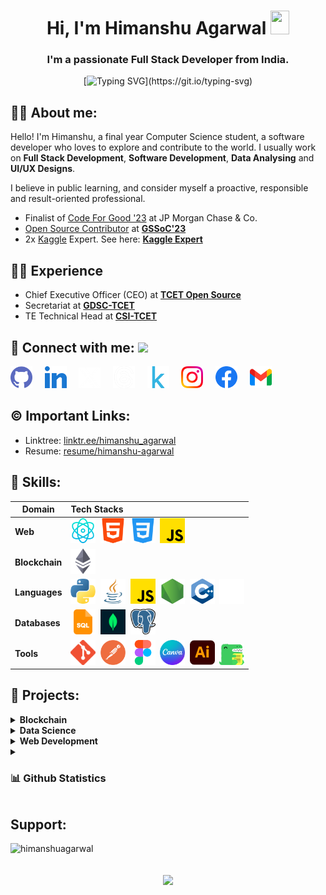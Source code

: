 <h1 align = "center"> Hi, I'm Himanshu Agarwal <img src="https://raw.githubusercontent.com/MartinHeinz/MartinHeinz/master/wave.gif" width="30px" height="38"></h1>
<h3 align="center">I'm a passionate Full Stack Developer from India.</h3>
<div align="center">

[![Typing SVG](https://readme-typing-svg.demolab.com?font=Fira+Code&size=22&pause=200&color=F70000&center=true&vCenter=true&width=470&lines=Hey!+It's+Himanshu+Agarwal;I'm+a+Software+Developer.;MERN+Stack+Developer;%E2%9D%A4%EF%B8%8F+Data+Analyst+%7C+Python+Developer;)](https://git.io/typing-svg)
</div>
  
##  🙋‍♂️ About me:

Hello! I'm Himanshu, a final year Computer Science student, a software developer who loves to explore and contribute to the world.
I usually work on **Full Stack Development**, **Software Development**, **Data Analysing** and **UI/UX Designs**.

I believe in public learning, and consider myself a proactive, responsible and result-oriented professional. 

- Finalist of [Code For Good '23](https://www.linkedin.com/feed/update/urn:li:activity:7084205337221734400/) at JP Morgan Chase & Co.
- [Open Source Contributor](https://www.linkedin.com/posts/agarwal-himanshu_connections-girlscriptsummerofcode-gssoc-activity-7063382878356684800-6UyV?utm_source=share&utm_medium=member_desktop) at **[GSSoC'23](https://gssoc.girlscript.tech/)**
- 2x [Kaggle](https://www.kaggle.com/) Expert. See here: **[Kaggle Expert](https://www.kaggle.com/hiimanshuagarwal)**


##  👨‍💻 Experience

- Chief Executive Officer (CEO) at **[TCET Open Source](https://opensource.tcetmumbai.in/)**
- Secretariat at **[GDSC-TCET](https://www.dsctcet.tech/)**
- TE Technical Head at **[CSI-TCET](https://tcetcsi.github.io/tcetcsi/index.html)**
  
## 🔗 Connect with me: <a href="https://gifyu.com/image/Zy2f"><img src="https://github.com/milaan9/milaan9/blob/main/Handshake.gif" width="50px"></a>
</h3> 
    <a href="https://www.github.com/himanshu-03" target="_blank" rel="noreferrer"><img alt="Github" width="35px" src="./assets/socials/github.png"></a> &nbsp&nbsp&nbsp
    <a href="https://www.linkedin.com/in/agarwal-himanshu" target="_blank"><img alt="LinkedIn" width="35px" src="./assets/socials/linkedin.webp"></a> &nbsp&nbsp&nbsp
    <a href="https://twitter.com/hiimanshu_03" target="_blank"><img alt="Threads" width="35px" src="./assets/socials/twitter.webp"></a> &nbsp&nbsp&nbsp
    <a href="https://www.threads.net/@_._hiimanshu_._" target="_blank"><img alt="Threads" width="35px" src="./assets/socials/threads.png"></a> &nbsp&nbsp&nbsp
     <a href="https://www.kaggle.com/hiimanshuagarwal" target="_blank"><img alt="Kaggle" width="35px" src="./assets/socials/kaggle.png"></a> &nbsp&nbsp&nbsp
    <a href="https://www.instagram.com/_._hiimanshu_._" target="_blank"><img alt="Instagram" width="35px" src="./assets/socials/instagram.png"></a> &nbsp&nbsp&nbsp
    <a href="https://www.facebook.com/profile.php?id=100089528615302" target="_blank"><img alt="Facebook" width="35px" src="./assets/socials/facebook.svg"></a> &nbsp&nbsp&nbsp
    <a href="mailto:himanshuaaagarwal2002@gmail.com" target="_blank"><img alt="Gmail" width="35px" src="./assets/socials/gmail.png"></a>&nbsp&nbsp&nbsp   
</p> 


## ©️ Important Links:

- Linktree: [linktr.ee/himanshu_agarwal](https://linktr.ee/himanshu_agarwal)
- Resume: [resume/himanshu-agarwal](https://drive.google.com/file/d/1WZZb2UPaz6kMUDvkXwKLTUPwId_nlMQj/view?usp=drive_link)


## 🚀 Skills:
Domain | Tech Stacks
-------- | :-------
**Web** | <img src="./assets/skills/reactjs.png" width="40px">&nbsp;&nbsp;<img src="./assets/skills/html.png" width="40px">&nbsp;&nbsp;<img src="./assets/skills/css.png" width="40px">&nbsp;&nbsp;<img src="./assets/skills/js.png" width="40px">
**Blockchain** | <img src="./assets/skills/eth.png" width="40px">
**Languages** | <img src="./assets/skills/python.png" width="40px">&nbsp;&nbsp;<img src="./assets/skills/java.png" width="40px">&nbsp;&nbsp;<img src="./assets/skills/js.png" width="40px">&nbsp;&nbsp;<img src="./assets/skills/nodejs.png" width="40px">&nbsp;&nbsp;<img src="./assets/skills/c%2B%2B.png" width="40px">&nbsp;&nbsp;<img src="./assets/skills/markdown.png" width="40px">
**Databases** | <img src="./assets/skills/sql.png" width="40px">&nbsp;&nbsp;<img src="./assets/skills/mongodb.webp" width="40px">&nbsp;&nbsp;<img src="./assets/skills/postgre_sql.png" width="40px">
**Tools** | <img src="./assets/skills/git.png" width="40px">&nbsp;&nbsp;<img src="./assets/skills/postman.png" width="40px">&nbsp;&nbsp;<img src="./assets/skills/figma.png" width="40px">&nbsp;&nbsp;<img src="./assets/skills/canva.png" width="40px">&nbsp;&nbsp;<img src="./assets/skills/adobeillustrator.png" width="40px">&nbsp;&nbsp;<img src="./assets/skills/docusaurus.svg" width="40px">


## 🔭 Projects:
<!-- Blockchain -->

<details>
 <summary><b>Blockchain</b></summary>
  <br/>
  
Project Name | Tech Stack | Source Code 
------- | :---------: | :--------: 
The Mutant Planets - NFT | Javascript | [Repo](https://github.com/himanshu-03/NFT-The-Mutant-Planets)
[NFT Forge (Oye Paaji)](https://himanshu-03.github.io/NFT-Forge-Website/) | Javascript | [Repo](https://github.com/himanshu-03/NFT-Forge_Oye-Paaji)
</details>

<!-- Data Science -->
<details>
  <summary><b>Data Science</b></summary>
  <br/>
    
Project Name | Tech Stack | Source Code | Dataset
------- | :---------: | :--------: | :--------:
Flight Price Prediction | Python, Flask | [Repo](https://github.com/himanshu-03/Flight-Prediction-System) | [Kaggle](https://www.kaggle.com/datasets/jillanisofttech/flight-price-prediction-dataset)
Customer Churn Prediction | Python | [Repo](https://github.com/himanshu-03/CC-NOV-DATA_SCIENCE/tree/main/TASK1-Customer_Churn_Prediction), [Kaggle](https://www.kaggle.com/code/hiimanshuagarwal/customer-churn-prediction) | [Kaggle](https://www.kaggle.com/datasets/hiimanshuagarwal/predictive-maintenance-dataset)
Covid Analysis | Python | [Repo](https://github.com/himanshu-03/CC-NOV-DATA_SCIENCE/tree/main/TASK2-Covid_Analysis), [Kaggle](https://www.kaggle.com/code/hiimanshuagarwal/covid-analysis) | [Kaggle](https://www.kaggle.com/datasets/sudalairajkumar/covid19-in-india)
Exploratory Data Analysis - IPL | Python | [Repo](https://github.com/himanshu-03/Exploratory-Data-Analysis-IPL), [Kaggle](https://www.kaggle.com/code/hiimanshuagarwal/exploratory-data-analysis-sports) | [Kaggle](https://www.kaggle.com/datasets/hiimanshuagarwal/ipl-dataset-2008-2020)
IRIS Flower Classification | Python | [Repo](https://github.com/himanshu-03/LGMVIP-DataScience/tree/main/TASK1_IRIS_Flower_Classification) | Iris Dataset
Stock Market Prediction using LSTM | Python | [Repo](https://github.com/himanshu-03/LGMVIP-DataScience/tree/main/TASK2_Stock_Market_Prediction_LSTM), [Kaggle](https://www.kaggle.com/code/hiimanshuagarwal/stock-market-price-prediction-using-lstm) | [Kaggle](https://www.kaggle.com/datasets/hiimanshuagarwal/nse-tataglobal)
Exploratory Data Analysis on Dataset Terrorism | Python | [Repo](https://github.com/himanshu-03/Power-BI-Analysis-on-Terrorism) | [Kaggle](https://www.kaggle.com/datasets/START-UMD/gtd)
Prediction using Decision Tree Algorithm | Python | [Repo](https://github.com/himanshu-03/LGMVIP-DataScience/tree/main/TASK4_Prediction_using_Decision_Tree_Algorithm) | Iris dataset
Device Failure Analysis | Python | [Repo](https://github.com/himanshu-03/Device-Failure-Analysis) | [Kaggle](https://www.kaggle.com/datasets/hiimanshuagarwal/predictive-maintenance-dataset)
Effective Targetting of Advertisments | Python | [Repo](https://github.com/himanshu-03/Effective-Targetting-of-Advertisments) | [Kaggle](https://www.kaggle.com/datasets/hiimanshuagarwal/advertising-ef)
</details>

<!-- Web Development -->
<details>
 <summary><b>Web Development</b></summary>
  <br/>
  
Project Name | Tech Stack | Source Code | Hosting Platform | Website Link
------- | :---------: | :--------: | :--------: | :-----------:
NFT Forge (Oye Paaji) | HTML, CSS, JS | [Repo](https://github.com/himanshu-03/NFT-Forge-Website) | GitHub | https://himanshu-03.github.io/NFT-Forge-Website/
Portfolio Website | ReactJS, Tailwind CSS | [Repo](https://github.com/himanshu-03/portfolio) | GitHub, Netlify | [Portfolio](https://himanshu-03.github.io/portfolio/)
Doctor Appointment Booking System | HTML, CSS, PHP | [Repo](https://github.com/himanshu-03/Doctor-Appointment-Booking-System) | localhost | -
Covid-19 Dashboard | Python, HTML, CSS | [Repo](https://github.com/himanshu-03/Covid-19-Dashboard) | Streamlit | [Covid-19 Dashboard](https://himanshu-03-covid-19-dashboard-streamlitprofile-a6hwfk.streamlit.app/)
Flight Prediction System | Python, FastAPI | [Repo](https://github.com/himanshu-03/Flight-Price-Prediction-Streamlit) | Streamlit | [Flight Prediction](https://himanshu-03-flight-prediction-system-streamlit-app-fkj7k0.streamlit.app/)
Myntra Clone | HTML, CSS, JS | [Repo](https://github.com/himanshu-03/Myntra-Clone) | GitHub | [Myntra Clone](https://himanshu-03.github.io/Myntra-Clone-UI/)
Ambulance Booking System | Python, HTML, CSS, JS | [Repo](https://github.com/himanshu-03/Ambulance-Booking-System) | localhost | -
Regex Matcher | Python, HTML, CSS | [Repo](https://github.com/himanshu-03/Regex-Matcher) | Python Anywhere | [Regex Matcher](http://himanshuagarwal.pythonanywhere.com/)
Notes App | Python, HTML, CSS | [Repo](https://github.com/himanshu-03/Notes-App) | Python Anywhere | [Notes App](http://hiimanshuagarwal.pythonanywhere.com/)
</details>

    
<details> 
  <summary><h3>📊 Github Statistics</h3></summary>
  
<div align = "center">
  
  [![Top Languages](https://github-readme-stats.vercel.app/api/top-langs/?username=himanshu-03&layout=compact&theme=radical&line_height=15)](https://github.com/himashu-03/github-readme-stats)
  <br><br>
  [![GitHub Streak Dark](https://streak-stats.demolab.com?user=himanshu-03&theme=radical)](https://git.io/streak-stats)
</div>   
    </details>
  
## Support:</h3>
<p><a href="https://www.buymeacoffee.com/himanshuagarwal"> <img align="left" src="https://cdn.buymeacoffee.com/buttons/v2/default-yellow.png" height="50" width="210" alt="himanshuagarwal" /></a></p><br><br>
<br>
<div align = "center">

  <img src = "https://komarev.com/ghpvc/?username=himanshu-03&color=red&style=flat-square" width=150px>
</div>
